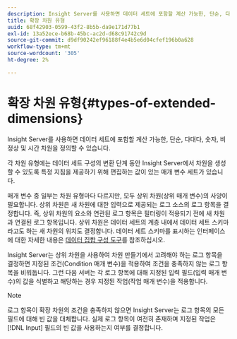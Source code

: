 ```yaml
---
description: Insight Server를 사용하면 데이터 세트에 포함할 계산 가능한, 단순, 다대다, 숫자, 비정상 및 시간 차원을 정의할 수 있습니다.
title: 확장 차원 유형
uuid: 68f42903-0599-43f2-8b5b-da9e171d77b1
exl-id: 13a52ece-b68b-45bc-ac2d-d68c91742c9d
source-git-commit: d9df90242ef96188f4e4b5e6d04cfef196b0a628
workflow-type: tm+mt
source-wordcount: '305'
ht-degree: 2%

---
```


# 확장 차원 유형{#types-of-extended-dimensions}

Insight Server를 사용하면 데이터 세트에 포함할 계산 가능한, 단순, 다대다, 숫자, 비정상 및 시간 차원을 정의할 수 있습니다.

각 차원 유형에는 데이터 세트 구성의 변환 단계 동안 Insight Server에서 차원을 생성할 수 있도록 특정 지침을 제공하기 위해 편집하는 값이 있는 매개 변수 세트가 있습니다.

매개 변수 중 일부는 차원 유형마다 다르지만, 모두 상위 차원(상위 매개 변수)의 사양이 필요합니다. 상위 차원은 새 차원에 대한 입력으로 제공되는 로그 소스의 로그 항목을 결정합니다. 즉, 상위 차원의 요소와 연관된 로그 항목은 필터링이 적용되기 전에 새 차원과 연결된 로그 항목입니다. 상위 차원은 데이터 세트의 계층 내에서 데이터 세트 스키마라고도 하는 새 차원의 위치도 결정합니다. 데이터 세트 스키마를 표시하는 인터페이스에 대한 자세한 내용은 [데이터 집합 구성 도구](../../../../home/c-dataset-const-proc/c-dataset-config-tools/c-dataset-config-tools.md#concept-6e058b7691834cf79dcfd1573f78d4f5)를 참조하십시오.

Insight Server는 상위 차원을 사용하여 차원 만들기에서 고려해야 하는 로그 항목을 결정하면 지정된 조건(Condition 매개 변수)을 적용하여 조건을 충족하지 않는 로그 항목을 비워둡니다. 그런 다음 서버는 각 로그 항목에 대해 지정된 입력 필드(입력 매개 변수)의 값을 식별하고 해당하는 경우 지정된 작업(작업 매개 변수)을 적용합니다.

>[!NOTE]
>
>로그 항목이 확장 차원의 조건을 충족하지 않으면 Insight Server는 로그 항목의 모든 필드에 대해 빈 값을 대체합니다. 실제 로그 항목이 여전히 존재하며 지정된 작업은 [!DNL Input] 필드의 빈 값을 사용하는지 여부를 결정합니다.
